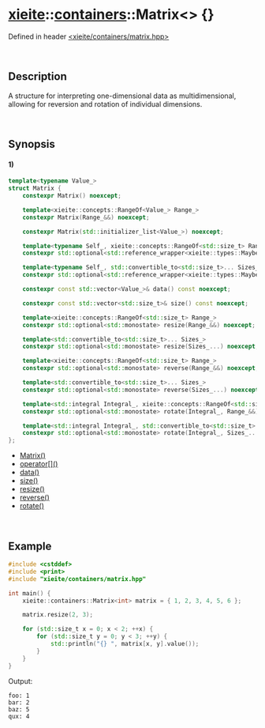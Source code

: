 # [xieite](../../xieite.md)\:\:[containers](../../containers.md)\:\:Matrix\<\> \{\}
Defined in header [<xieite/containers/matrix.hpp>](../../../include/xieite/containers/matrix.hpp)

&nbsp;

## Description
A structure for interpreting one-dimensional data as multidimensional, allowing for reversion and rotation of individual dimensions.

&nbsp;

## Synopsis
#### 1)
```cpp
template<typename Value_>
struct Matrix {
    constexpr Matrix() noexcept;

    template<xieite::concepts::RangeOf<Value_> Range_>
    constexpr Matrix(Range_&&) noexcept;

    constexpr Matrix(std::initializer_list<Value_>) noexcept;

    template<typename Self_, xieite::concepts::RangeOf<std::size_t> Range_>
    constexpr std::optional<std::reference_wrapper<xieite::types::MaybeConstant<Value_, std::is_const_v<Self_>>>> operator[](this Self_&&, Range_&&) noexcept;

    template<typename Self_, std::convertible_to<std::size_t>... Sizes_>
    constexpr std::optional<std::reference_wrapper<xieite::types::MaybeConstant<Value_, std::is_const_v<Self_>>>> operator[](this Self_&&, Sizes_...) noexcept;

    constexpr const std::vector<Value_>& data() const noexcept;

    constexpr const std::vector<std::size_t>& size() const noexcept;

    template<xieite::concepts::RangeOf<std::size_t> Range_>
    constexpr std::optional<std::monostate> resize(Range_&&) noexcept;

    template<std::convertible_to<std::size_t>... Sizes_>
    constexpr std::optional<std::monostate> resize(Sizes_...) noexcept;

    template<xieite::concepts::RangeOf<std::size_t> Range_>
    constexpr std::optional<std::monostate> reverse(Range_&&) noexcept;

    template<std::convertible_to<std::size_t>... Sizes_>
    constexpr std::optional<std::monostate> reverse(Sizes_...) noexcept;

    template<std::integral Integral_, xieite::concepts::RangeOf<std::size_t> Range_>
    constexpr std::optional<std::monostate> rotate(Integral_, Range_&&) noexcept;

    template<std::integral Integral_, std::convertible_to<std::size_t>... Sizes_>
    constexpr std::optional<std::monostate> rotate(Integral_, Sizes_...) noexcept;
};
```
- [Matrix\(\)](./structures/matrix/1/operators/constructor.md)
- [operator\[\]\(\)](./structures/matrix/1/operators/array_subscript.md)
- [data\(\)](./structures/matrix/1/data.md)
- [size\(\)](./structures/matrix/1/size.md)
- [resize\(\)](./structures/matrix/1/resize.md)
- [reverse\(\)](./structures/matrix/1/reverse.md)
- [rotate\(\)](./structures/matrix/1/rotate.md)

&nbsp;

## Example
```cpp
#include <cstddef>
#include <print>
#include "xieite/containers/matrix.hpp"

int main() {
    xieite::containers::Matrix<int> matrix = { 1, 2, 3, 4, 5, 6 };

    matrix.resize(2, 3);

    for (std::size_t x = 0; x < 2; ++x) {
        for (std::size_t y = 0; y < 3; ++y) {
            std::println("{} ", matrix[x, y].value());
        }
    }
}
```
Output:
```
foo: 1
bar: 2
baz: 5
qux: 4
```
